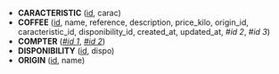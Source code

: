 <!-- Generated by Mocodo 4.2.12 -->

- **CARACTERISTIC** (<u>id</u>, carac)
- **COFFEE** (<u>id</u>, name, reference, description, price_kilo, origin_id, caracteristic_id, disponibility_id, created_at, updated_at, _#id 2_, _#id 3_)
- **COMPTER** (<u>_#id 1_</u>, <u>_#id 2_</u>)
- **DISPONIBILITY** (<u>id</u>, dispo)
- **ORIGIN** (<u>id</u>, name)
